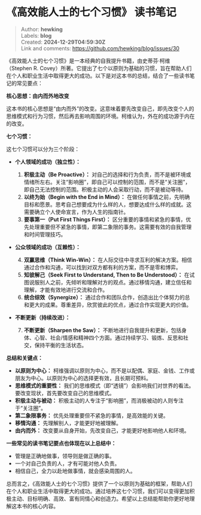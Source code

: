 # 《高效能人士的七个习惯》 读书笔记

> Author: **hewking**  
> Labels: **blog**  
> Created: **2024-12-29T04:59:30Z**  
> Link and comments: <https://github.com/hewking/blog/issues/30>  


《高效能人士的七个习惯》是一本经典的自我提升书籍，由史蒂芬·柯维（Stephen R. Covey）所著。它提出了七个以原则为基础的习惯，旨在帮助人们在个人和职业生活中取得更大的成功。以下是对这本书的总结，结合了一些读书笔记的常见要点：

**核心思想：由内而外地改变**

这本书的核心思想是“由内而外”的改变。这意味着要先改变自己，即先改变个人的思维模式和行为习惯，然后再去影响周围的环境。柯维认为，外在的成功源于内在的改变。

**七个习惯：**

这七个习惯可以分为三个阶段：

*   **个人领域的成功（独立性）：**

    1.  **积极主动（Be Proactive）：** 对自己的选择和行为负责，而不是被环境或情绪所左右。关注“影响圈”，即自己可以控制的范围，而不是“关注圈”，即自己无法控制的范围。积极主动的人会采取行动，而不是被动等待。
    2.  **以终为始（Begin with the End in Mind）：** 在做任何事情之前，先明确目标和愿景。思考自己想要成为什么样的人，想要达成什么样的成就。这需要确立个人使命宣言，作为人生的指南针。
    3.  **要事第一（Put First Things First）：** 区分重要的事情和紧急的事情，优先处理重要但不紧急的事情，即第二象限的事务。这需要有效的自我管理和时间管理技巧。

*   **公众领域的成功（互赖性）：**

    4.  **双赢思维（Think Win-Win）：** 在人际交往中寻求互利的解决方案。相信通过合作和沟通，可以找到对双方都有利的方案，而不是零和博弈。
    5.  **知彼解己（Seek First to Understand, Then to Be Understood）：** 在试图说服别人之前，先倾听和理解对方的观点。通过移情沟通，建立信任和理解，才能有效地进行交流和合作。
    6.  **统合综效（Synergize）：** 通过合作和团队合作，创造出比个体努力的总和更大的成果。尊重差异，欣赏彼此的优点，通过合作实现更大的价值。

*   **不断更新（持续改进）：**

    7.  **不断更新（Sharpen the Saw）：** 不断地进行自我提升和更新，包括身体、心智、社会/情感和精神四个方面。通过持续学习、锻炼、反思和社交，保持平衡的生活状态。

**总结和关键点：**

*   **以原则为中心：** 柯维强调以原则为中心，而不是以配偶、家庭、金钱、工作或朋友为中心。以原则为中心的选择更有效，且长期可预料。
*   **思维模式的重要性：** 我们的思维模式（即“透镜”）会影响我们对世界的看法。要改变现状，首先要改变自己的思维模式。
*   **积极主动与被动：** 积极主动的人专注于“影响圈”，而消极被动的人则专注于“关注圈”。
*   **第二象限事务：** 优先处理重要但不紧急的事情，是高效能的关键。
*   **移情沟通：** 先理解别人，才能更好地被理解。
*   **由内而外：** 改变要从自身开始，先改变自己，才能更好地影响他人和环境。

**一些常见的读书笔记要点也体现在以上总结中：**

*   管理是正确地做事，领导则是做正确的事。
*   一个对自己负责的人，才有可能对他人负责。
*   相信自己，全力以赴地做事情，就会感染周围的人。

总而言之，《高效能人士的七个习惯》提供了一个以原则为基础的框架，帮助人们在个人和职业生活中取得更大的成功。通过培养这七个习惯，我们可以变得更加积极主动、目标明确、高效、富有同情心和创造力。希望以上总结能帮助你更好地理解这本书的核心内容。
